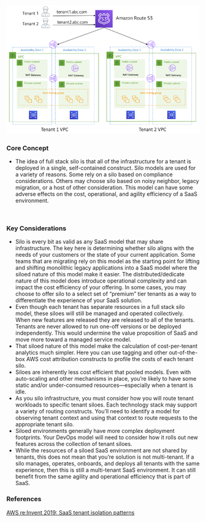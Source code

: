 <p align="center">
    <img class="pattern-image" alt="Architecture" src="./images/full-stack-silo.png" />   
</p>

### Core Concept   
* The idea of full stack silo is that all of the infrastructure for a tenant is deployed in a single, self-contained construct. Silo models are used for a variety of reasons. Some rely on a silo based on compliance considerations. Others may choose silo based on noisy neighbor, legacy migration, or a host of other consideration. This model can have some adverse effects on the cost, operational, and agility efficiency of a SaaS environment.   
<br/>


### Key Considerations   
* Silo is every bit as valid as any SaaS model that may share infrastructure. The key here is determining whether silo aligns with the needs of your customers or the state of your current application. Some teams that are migrating rely on this model as the starting point for lifting and shifting monolithic legacy applications into a SaaS model where the siloed nature of this model make it easier. The distributed/dedicate nature of this model does introduce operational complexity and can impact the cost efficiency of your offering. In some cases, you may choose to offer silo to a select set of “premium” tier tenants as a way to differentiate the experience of your SaaS solution.
* Even though each tenant has separate resources in a full stack silo model, these siloes will still be managed and operated collectively. When new features are released they are released to all of the tenants. Tenants are never allowed to run one-off versions or be deployed independently. This would undermine the value proposition of SaaS and move more toward a managed service model.
* That siloed nature of this model make the calculation of cost-per-tenant analytics much simpler. Here you can use tagging and other out-of-the-box AWS cost attribution constructs to profile the costs of each tenant silo.
* Siloes are inherently less cost efficient that pooled models. Even with auto-scaling and other mechanisms in place, you’re likely to have some static and/or under-consumed resources—especially when a tenant is idle.
* As you silo infrastructure, you must consider how you will route tenant workloads to specific tenant siloes. Each technology stack may support a variety of routing constructs. You’ll need to identify a model for observing tenant context and using that context to route requests to the appropriate tenant silo.
* Siloed environments generally have more complex deployment footprints. Your DevOps model will need to consider how it rolls out new features across the collection of tenant siloes.
* While the resources of a siloed SaaS environment are not shared by tenants, this does not mean that you’re solution is not multi-tenant. If a silo manages, operates, onboards, and deploys all tenants with the same experience, then this is still a multi-tenant SaaS environment. It can still benefit from the same agility and operational efficiency that is part of SaaS.   

### References
[AWS re:Invent 2019: SaaS tenant isolation patterns](https://www.youtube.com/watch?v=fuDZq-EspNA)

